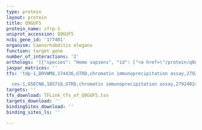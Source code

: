 ```yaml
---
type: protein
layout: protein
title: Q9GUF5
protein_name: sfrp-1
uniprot_accession: Q9GUF5
ncbi_gene_id: '177401'
organism: Caenorhabditis elegans
function: target gene
number_of_interactions: '2'
orthologs: '[{"species": "Homo sapiens", "id": ["<a href=\"/protein/q8n474\">Q8N474</a>"]}, {"species": "Mus musculus", "id": ["<a href=\"/protein/a0a0r4j001\">A0A0R4J001</a>", "<a href=\"/protein/q8c4u3\">Q8C4U3</a>"]}, {"species": "Rattus norvegicus", "id": ["D3ZTV6", "<a href=\"/protein/f1llx7\">F1LLX7</a>", "<a href=\"/protein/b1wbv2\">B1WBV2</a>"]}, {"species": "Danio rerio", "id": ["A3KNP6", "<a href=\"/protein/q7t2k9\">Q7T2K9</a>"]}]'
jaspar_matrices: ''
tfs: 'tdp-1,D0VWM8,174436,GTRD,chromatin immunoprecipitation assay,27924024%5Buid%5D,No

  ces-1,G5ECN8,185718,GTRD,chromatin immunoprecipitation assay,27924024%5Buid%5D,No'
targets: ''
tfs_download: TFLink_tfs_of_Q9GUF5.tsv
targets_download: ''
bindingSites_download: ''
binding_sites_ls: ''

---
```

